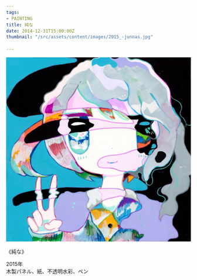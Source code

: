 ```yaml
---
tags:
- PAINTING
title: 純な
date: 2014-12-31T15:00:00Z
thumbnail: "/src/assets/content/images/2015_-junnas.jpg"

---
```

![](/src/assets/content/images/2015_-junnas.jpg)

《純な》

2015年  
木製パネル、紙、不透明水彩、ペン